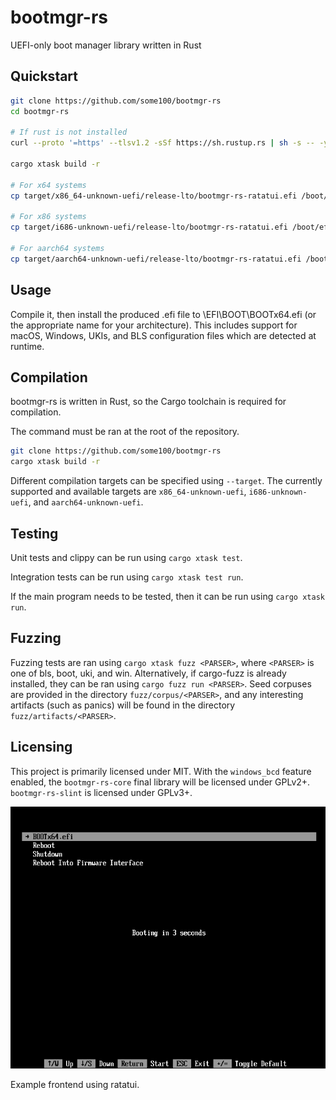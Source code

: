 # bootmgr-rs

UEFI-only boot manager library written in Rust

## Quickstart

```sh
git clone https://github.com/some100/bootmgr-rs
cd bootmgr-rs

# If rust is not installed
curl --proto '=https' --tlsv1.2 -sSf https://sh.rustup.rs | sh -s -- -y

cargo xtask build -r

# For x64 systems
cp target/x86_64-unknown-uefi/release-lto/bootmgr-rs-ratatui.efi /boot/efi/EFI/BOOT/BOOTx64.efi

# For x86 systems
cp target/i686-unknown-uefi/release-lto/bootmgr-rs-ratatui.efi /boot/efi/EFI/BOOT/BOOTia32.efi

# For aarch64 systems
cp target/aarch64-unknown-uefi/release-lto/bootmgr-rs-ratatui.efi /boot/efi/EFI/BOOT/BOOTaa64.efi
```

## Usage

Compile it, then install the produced .efi file to \EFI\BOOT\BOOTx64.efi (or the appropriate name for your architecture). This includes support for macOS, Windows, UKIs, and BLS configuration files which are detected at runtime.

## Compilation

bootmgr-rs is written in Rust, so the Cargo toolchain is required for compilation.

The command must be ran at the root of the repository.
```sh
git clone https://github.com/some100/bootmgr-rs
cargo xtask build -r
```

Different compilation targets can be specified using `--target`. The currently supported and available targets are `x86_64-unknown-uefi`, `i686-unknown-uefi`, and `aarch64-unknown-uefi`.

## Testing

Unit tests and clippy can be run using `cargo xtask test`.

Integration tests can be run using `cargo xtask test run`.

If the main program needs to be tested, then it can be run using `cargo xtask run`.

## Fuzzing

Fuzzing tests are ran using `cargo xtask fuzz <PARSER>`, where `<PARSER>` is one of bls, boot, uki, and win. Alternatively, if cargo-fuzz is already installed, they can be ran using `cargo fuzz run <PARSER>`. Seed corpuses are provided in the directory `fuzz/corpus/<PARSER>`, and any interesting artifacts (such as panics) will be found in the directory `fuzz/artifacts/<PARSER>`.

## Licensing

This project is primarily licensed under MIT. With the `windows_bcd` feature enabled, the `bootmgr-rs-core` final library will be licensed under GPLv2+. `bootmgr-rs-slint` is licensed under GPLv3+.

![systemd-boot and Windows bootmgr-like interface for a bootloader](/images/bootmgr-rs-ratatui.png)

Example frontend using ratatui.